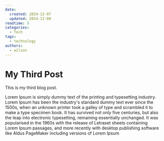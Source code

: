 ```yaml
---
date:
  created: 2024-12-07
  updated: 2024-12-08
readtime: 5
categories:
  - Tech
tags:
  - technology
authors:
  - wilson
---
```


# My Third Post

This is my third blog post.

<!-- more -->

Lorem Ipsum is simply dummy text of the printing and typesetting industry. Lorem Ipsum has been the industry's standard dummy text ever since the 1500s, when an unknown printer took a galley of type and scrambled it to make a type specimen book. It has survived not only five centuries, but also the leap into electronic typesetting, remaining essentially unchanged. It was popularised in the 1960s with the release of Letraset sheets containing Lorem Ipsum passages, and more recently with desktop publishing software like Aldus PageMaker including versions of Lorem Ipsum
